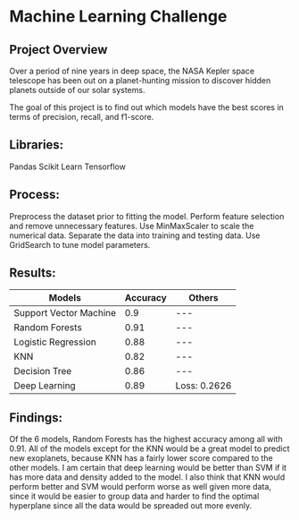 # Machine Learning Challenge

## Project Overview

Over a period of nine years in deep space, the NASA Kepler space telescope has been out on a planet-hunting mission to discover hidden planets outside of our solar systems. 

The goal of this project is to find out which models have the best scores in terms of precision, recall, and f1-score. 

## Libraries: 
Pandas 
Scikit Learn 
Tensorflow 

## Process: 
Preprocess the dataset prior to fitting the model.
Perform feature selection and remove unnecessary features.
Use MinMaxScaler to scale the numerical data.
Separate the data into training and testing data.
Use GridSearch to tune model parameters.


## Results: 
| Models | Accuracy | Others |
| --- | --- | --- |
| Support Vector Machine | 0.9 | --- |
| Random Forests | 0.91 | --- |
| Logistic Regression | 0.88 | --- |
| KNN | 0.82 | --- |
| Decision Tree | 0.86 | --- |
| Deep Learning | 0.89 | Loss: 0.2626 |

   
## Findings: 
Of the 6 models, Random Forests has the highest accuracy among all with 0.91. All of the models except for the KNN would be a great model to predict new exoplanets, because KNN has a fairly lower score compared to the other models. I am certain that deep learning would be better than SVM if it has more data and density added to the model. I also think that KNN would perform better and SVM would perform worse as well given more data, since it would be easier to group data and harder to find the optimal hyperplane since all the data would be spreaded out more evenly. 




